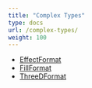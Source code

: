 ```yaml
---
title: "Complex Types"
type: docs
url: /complex-types/
weight: 100
---
```


- [EffectFormat](/slides/effect-format-type/)
- [FillFormat](/slides/fill-format-type/)
- [ThreeDFormat](/slides/three-d-format-type/)